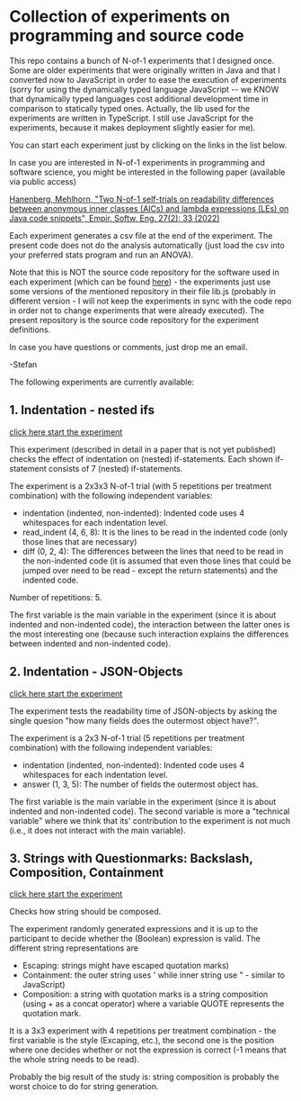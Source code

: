 # Collection of experiments on programming and source code

This repo contains a bunch of N-of-1 experiments that I designed once. Some are older experiments that were originally written in Java and that I converted now to JavaScript in order to ease the execution of experiments (sorry for using the dynamically typed language JavaScript -- we KNOW that dynamically typed languages cost additional development time in comparison to statically typed ones. Actually, the lib used for the experiments are written in TypeScript. I still use JavaScript for the experiments, because it makes deployment slightly easier for me). 

You can start each experiment just by clicking on the links in the list below.

In case you are interested in N-of-1 experiments in programming and software science, you might be interested in the following paper (available via public access)

[Hanenberg, Mehlhorn, "Two N-of-1 self-trials on readability differences between anonymous inner classes (AICs) and lambda expressions (LEs) on Java code snippets", Empir. Softw. Eng. 27(2): 33 (2022)](https://doi.org/10.1007/s10664-021-10077-3)

Each experiment generates a csv file at the end of the experiment. The present code does not do the analysis automatically (just load the csv into your preferred stats program and run an ANOVA).


Note that this is NOT the source code repository for the software used in each experiment (which can be found [here](https://github.com/shanenbe/N-of-1-Experimentation)) - the experiments 
just use some versions of the mentioned repository in their file lib.js (probably in different version - I will not keep the experiments in sync with the code repo in order not to change experiments that were already executed). The present repository is the source code repository for the experiment definitions.

In case you have questions or comments, just drop me an email.

-Stefan


The following experiments are currently available:

## 1. Indentation - nested ifs
[click here start the experiment](https://htmlpreview.github.io/?https://raw.githubusercontent.com/shanenbe/Experiments/main/2023_Indentation/index.html)

This experiment (described in detail in a paper that is not yet published) checks the effect of indentation on (nested) if-statements. Each shown if-statement consists of 7 (nested) if-statements.

The experiment is a 2x3x3 N-of-1 trial (with 5 repetitions per treatment combination) with the following independent variables:

- indentation (indented, non-indented): Indented code uses 4 whitespaces for each indentation level.
- read_indent (4, 6, 8): It is the lines to be read in the indented code (only those lines that are necessary)
- diff (0, 2, 4): The differences between the lines that need to be read in the non-indented code (it is assumed that even those lines that could be jumped over need to be read - except the return statements) and the indented code.

Number of repetitions: 5.

The first variable is the main variable in the experiment (since it is about indented and non-indented code), the interaction between the latter ones is the most interesting one (because such interaction explains the differences between indented and non-indented code).

## 2. Indentation - JSON-Objects
[click here start the experiment](https://htmlpreview.github.io/?https://raw.githubusercontent.com/shanenbe/Experiments/main/2023_Indentation_JSON/index.html)

The experiment tests the readability time of JSON-objects by asking the single quesion "how many fields does the outermost object have?".

The experiment is a 2x3 N-of-1 trial (5 repetitions per treatment combination) with the following independent variables:

- indentation (indented, non-indented): Indented code uses 4 whitespaces for each indentation level.
- answer (1, 3, 5): The number of fields the outermost object has.

The first variable is the main variable in the experiment (since it is about indented and non-indented code). The second variable is more a "technical variable" where we think that its' contribution to the experiment is not much (i.e., it does not interact with the main variable).

## 3. Strings with Questionmarks: Backslash, Composition, Containment
[click here start the experiment](https://htmlpreview.github.io/?https://raw.githubusercontent.com/shanenbe/Experiments/main/2023_String_Expressions_Escaping_vs_NonSingleLiteral_vs_Composition/index.html)

Checks how string should be composed. 

The experiment randomly generated expressions and it is up to the participant to decide whether the (Boolean) expression is valid.
The different string representations are
  - Escaping: strings might have escaped quotation marks)
  - Containment: the outer string uses ' while inner string use " - similar to JavaScript)
  - Composition: a string with quotation marks is a string composition (using + as a concat operator) where a variable QUOTE represents the quotation mark.

It is a 3x3 experiment with 4 repetitions per treatment combination - the first variable is the style (Excaping, etc.), the second one is the position where one decides whether or not the expression is correct (-1 means that the whole string needs to be read).

Probably the big result of the study is: string composition is probably the worst choice to do for string generation.